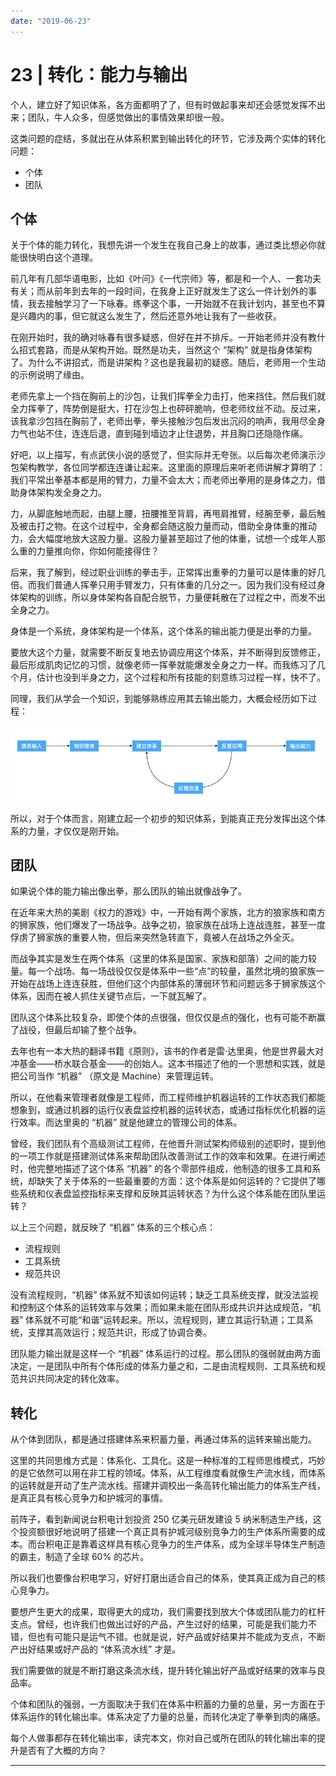 ```yaml
---
date: "2019-06-23"
---  
```

      
# 23 | 转化：能力与输出
个人，建立好了知识体系，各方面都明了了，但有时做起事来却还会感觉发挥不出来；团队，牛人众多，但感觉做出的事情效果却很一般。

这类问题的症结，多就出在从体系积累到输出转化的环节，它涉及两个实体的转化问题：

* 个体
* 团队

## 个体

关于个体的能力转化，我想先讲一个发生在我自己身上的故事，通过类比想必你就能很快明白这个道理。

前几年有几部华语电影，比如《叶问》《一代宗师》等，都是和一个人、一套功夫有关；而从前年到去年的一段时间，在我身上正好就发生了这么一件计划外的事情，我去接触学习了一下咏春。练拳这个事，一开始就不在我计划内，甚至也不算是兴趣内的事，但它就这么发生了，然后还意外地让我有了一些收获。

在刚开始时，我的确对咏春有很多疑惑，但好在并不排斥。一开始老师并没有教什么招式套路，而是从架构开始。既然是功夫，当然这个 “架构” 就是指身体架构了。为什么不讲招式，而是讲架构？这也是我最初的疑惑。随后，老师用一个生动的示例说明了缘由。

老师先拿上一个挡在胸前上的沙包，让我们挥拳全力击打，他来挡住。然后我们就全力挥拳了，阵势倒是挺大，打在沙包上也砰砰脆响，但老师纹丝不动。反过来，该我拿沙包挡在胸前了，老师出拳，拳头接触沙包后发出沉闷的响声，我用尽全身力气也站不住，连连后退，直到碰到墙边才止住退势，并且胸口还隐隐作痛。

<!-- [[[read_end]]] -->

好吧，以上描写，有点武侠小说的感觉了，但实际并无夸张。以后每次老师演示沙包架构教学，各位同学都连连谦让起来。这里面的原理后来听老师讲解才算明了：我们平常出拳基本都是用的臂力，力量不会太大；而老师出拳用的是身体之力，借助身体架构发全身之力。

力，从脚底触地而起，由腿上腰，扭腰推至背肩，再甩肩推臂，经腕至拳，最后触及被击打之物。在这个过程中，全身都会随这股力量而动，借助全身体重的推动力，会大幅度地放大这股力量。这股力量甚至超过了他的体重，试想一个成年人那么重的力量推向你，你如何能接得住？

后来，我了解到，经过职业训练的拳击手，正常挥出重拳的力量可以是体重的好几倍。而我们普通人挥拳只用手臂发力，只有体重的几分之一。因为我们没有经过身体架构的训练，所以身体架构各自配合脱节，力量便耗散在了过程之中，而发不出全身之力。

身体是一个系统，身体架构是一个体系，这个体系的输出能力便是出拳的力量。

要放大这个力量，就需要不断反复地去协调应用这个体系，并不断得到反馈修正，最后形成肌肉记忆的习惯，就像老师一挥拳就能爆发全身之力一样。而我练习了几个月，估计也没到半身之力，这个过程和所有技能的刻意练习过程一样，快不了。

同理，我们从学会一个知识，到能够熟练应用其去输出能力，大概会经历如下过程：

![](./httpsstatic001geekbangorgresourceimagef7d6f7dc81387177314594fc40618eb94bd6.png)

所以，对于个体而言，刚建立起一个初步的知识体系，到能真正充分发挥出这个体系的力量，才仅仅是刚开始。

## 团队

如果说个体的能力输出像出拳，那么团队的输出就像战争了。

在近年来大热的美剧《权力的游戏》中，一开始有两个家族，北方的狼家族和南方的狮家族，他们爆发了一场战争。战争之初，狼家族在战场上连战连胜，甚至一度俘虏了狮家族的重要人物，但后来突然急转直下，竟被人在战场之外全灭。

而战争其实是发生在两个体系（这里的体系是国家、家族和部落）之间的能力较量。每一个战场、每一场战役仅仅是体系中一些“点”的较量，虽然北境的狼家族一开始在战场上连连获胜，但他们这个内部体系的薄弱环节和问题远多于狮家族这个体系，因而在被人抓住关键节点后，一下就瓦解了。

团队这个体系比较复杂，即使个体的点很强，但仅仅是点的强化，也有可能不断赢了战役，但最后却输了整个战争。

去年也有一本大热的翻译书籍《原则》，该书的作者是雷·达里奥，他是世界最大对冲基金——桥水联合基金——的创始人。这本书描述了他的一个思想和实践，就是把公司当作 “机器” （原文是 Machine）来管理运转。

所以，在他看来管理者就像是工程师，而工程师维护机器运转的工作状态我们都能想象到，或通过机器的运行仪表盘监控机器的运转状态，或通过指标优化机器的运行效率。而达里奥的 “机器” 就是他建立的管理公司的体系。

曾经，我们团队有个高级测试工程师，在他晋升测试架构师级别的述职时，提到他的一项工作就是搭建测试体系来帮助团队改善测试工作的效率和效果。在进行阐述时，他完整地描述了这个体系 “机器” 的各个零部件组成，他制造的很多工具和系统，却缺失了关于体系的一些最重要的方面：这个体系是如何运转的？它提供了哪些系统和仪表盘监控指标来支撑和反映其运转状态？为什么这个体系能在团队里运转？

以上三个问题，就反映了 “机器” 体系的三个核心点：

* 流程规则
* 工具系统
* 规范共识

没有流程规则，“机器” 体系就不知该如何运转；缺乏工具系统支撑，就没法监视和控制这个体系的运转效率与效果；而如果未能在团队形成共识并达成规范，“机器” 体系就不可能“和谐”运转起来。所以，流程规则，建立其运行轨道；工具系统，支撑其高效运行；规范共识，形成了协调合奏。

团队能力输出就是这样一个 “机器” 体系运行的过程。那么团队的强弱就由两方面决定，一是团队中所有个体形成的体系力量之和，二是由流程规则、工具系统和规范共识共同决定的转化效率。

## 转化

从个体到团队，都是通过搭建体系来积蓄力量，再通过体系的运转来输出能力。

这里的共同思维方式是：体系化、工具化。这是一种标准的工程师思维模式，巧妙的是它依然可以用在非工程的领域。体系，从工程维度看就像生产流水线，而体系的运转就是开动了生产流水线。搭建并调校出一条高转化输出能力的体系生产线，是真正具有核心竞争力和护城河的事情。

前阵子，看到新闻说台积电计划投资 250 亿美元研发建设 5 纳米制造生产线，这个投资额很好地说明了搭建一个真正具有护城河级别竞争力的生产体系所需要的成本。而台积电正是靠着这样具有核心竞争力的生产体系，成为全球半导体生产制造的霸主，制造了全球 60\% 的芯片。

所以我们也要像台积电学习，好好打磨出适合自己的体系，使其真正成为自己的核心竞争力。

要想产生更大的成果，取得更大的成功，我们需要找到放大个体或团队能力的杠杆支点。曾经，也许我们也做出过好的产品，产生过好的结果，可能是我们能力不错，但也有可能只是运气不错。也就是说，好产品或好结果并不能成为支点，不断产出好结果或好产品的 “体系流水线” 才是。

我们需要做的就是不断打磨这条流水线，提升转化输出好产品或好结果的效率与良品率。

个体和团队的强弱，一方面取决于我们在体系中积蓄的力量的总量，另一方面在于体系运作的转化输出率。体系决定了力量的总量，而转化决定了拳拳到肉的痛感。

每个人做事都存在转化输出率，读完本文，你对自己或所在团队的转化输出率的提升是否有了大概的方向？

* * *